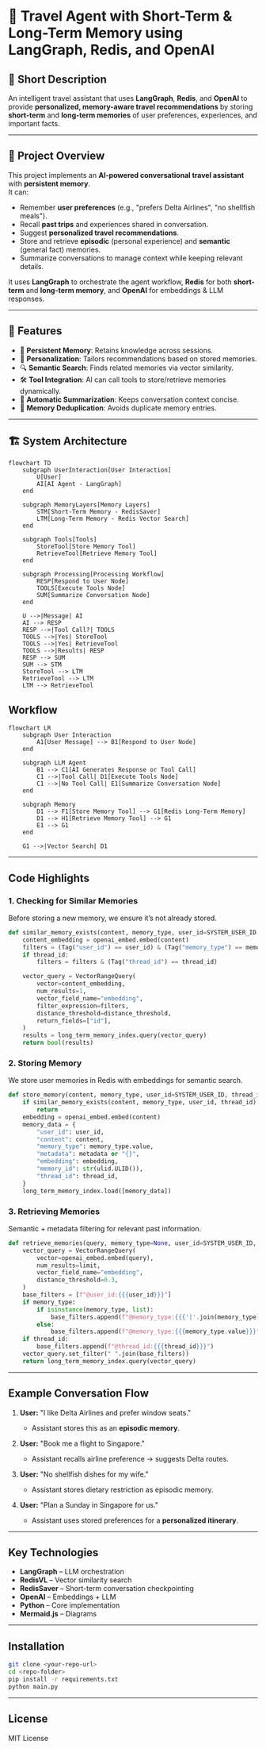 # 🧳 Travel Agent with Short-Term & Long-Term Memory using LangGraph, Redis, and OpenAI

## 📌 Short Description
An intelligent travel assistant that uses **LangGraph**, **Redis**, and **OpenAI** to provide **personalized, memory-aware travel recommendations** by storing **short-term** and **long-term memories** of user preferences, experiences, and important facts.

---

## 📖 Project Overview

This project implements an **AI-powered conversational travel assistant** with **persistent memory**.  
It can:

- Remember **user preferences** (e.g., "prefers Delta Airlines", "no shellfish meals").
- Recall **past trips** and experiences shared in conversation.
- Suggest **personalized travel recommendations**.
- Store and retrieve **episodic** (personal experience) and **semantic** (general fact) memories.
- Summarize conversations to manage context while keeping relevant details.

It uses **LangGraph** to orchestrate the agent workflow, **Redis** for both **short-term** and **long-term memory**, and **OpenAI** for embeddings & LLM responses.

---

## 🚀 Features
- 🧠 **Persistent Memory**: Retains knowledge across sessions.
- 🎯 **Personalization**: Tailors recommendations based on stored memories.
- 🔍 **Semantic Search**: Finds related memories via vector similarity.
- 🛠 **Tool Integration**: AI can call tools to store/retrieve memories dynamically.
- 📝 **Automatic Summarization**: Keeps conversation context concise.
- 🔄 **Memory Deduplication**: Avoids duplicate memory entries.

---

## 🏗 System Architecture
```mermaid
flowchart TD
    subgraph UserInteraction[User Interaction]
        U[User]
        AI[AI Agent - LangGraph]
    end

    subgraph MemoryLayers[Memory Layers]
        STM[Short-Term Memory - RedisSaver]
        LTM[Long-Term Memory - Redis Vector Search]
    end

    subgraph Tools[Tools]
        StoreTool[Store Memory Tool]
        RetrieveTool[Retrieve Memory Tool]
    end

    subgraph Processing[Processing Workflow]
        RESP[Respond to User Node]
        TOOLS[Execute Tools Node]
        SUM[Summarize Conversation Node]
    end

    U -->|Message| AI
    AI --> RESP
    RESP -->|Tool Call?| TOOLS
    TOOLS -->|Yes| StoreTool
    TOOLS -->|Yes| RetrieveTool
    TOOLS -->|Results| RESP
    RESP --> SUM
    SUM --> STM
    StoreTool --> LTM
    RetrieveTool --> LTM
    LTM --> RetrieveTool
```
## Workflow

```mermaid
flowchart LR
    subgraph User Interaction
        A1[User Message] --> B1[Respond to User Node]
    end

    subgraph LLM Agent
        B1 --> C1[AI Generates Response or Tool Call]
        C1 -->|Tool Call| D1[Execute Tools Node]
        C1 -->|No Tool Call| E1[Summarize Conversation Node]
    end

    subgraph Memory
        D1 --> F1[Store Memory Tool] --> G1[Redis Long-Term Memory]
        D1 --> H1[Retrieve Memory Tool] --> G1
        E1 --> G1
    end

    G1 -->|Vector Search| D1
```

---

## Code Highlights

### 1. **Checking for Similar Memories**
Before storing a new memory, we ensure it’s not already stored.

```python
def similar_memory_exists(content, memory_type, user_id=SYSTEM_USER_ID, thread_id=None, distance_threshold=0.1):
    content_embedding = openai_embed.embed(content)
    filters = (Tag("user_id") == user_id) & (Tag("memory_type") == memory_type)
    if thread_id:
        filters = filters & (Tag("thread_id") == thread_id)

    vector_query = VectorRangeQuery(
        vector=content_embedding,
        num_results=1,
        vector_field_name="embedding",
        filter_expression=filters,
        distance_threshold=distance_threshold,
        return_fields=["id"],
    )
    results = long_term_memory_index.query(vector_query)
    return bool(results)
```

### 2. **Storing Memory**
We store user memories in Redis with embeddings for semantic search.

```python
def store_memory(content, memory_type, user_id=SYSTEM_USER_ID, thread_id=None, metadata=None):
    if similar_memory_exists(content, memory_type, user_id, thread_id):
        return
    embedding = openai_embed.embed(content)
    memory_data = {
        "user_id": user_id,
        "content": content,
        "memory_type": memory_type.value,
        "metadata": metadata or "{}",
        "embedding": embedding,
        "memory_id": str(ulid.ULID()),
        "thread_id": thread_id,
    }
    long_term_memory_index.load([memory_data])
```

### 3. **Retrieving Memories**
Semantic + metadata filtering for relevant past information.

```python
def retrieve_memories(query, memory_type=None, user_id=SYSTEM_USER_ID, thread_id=None, limit=5):
    vector_query = VectorRangeQuery(
        vector=openai_embed.embed(query),
        num_results=limit,
        vector_field_name="embedding",
        distance_threshold=0.3,
    )
    base_filters = [f"@user_id:{{{user_id}}}"]
    if memory_type:
        if isinstance(memory_type, list):
            base_filters.append(f"@memory_type:{{{'|'.join(memory_type)}}}")
        else:
            base_filters.append(f"@memory_type:{{{memory_type.value}}}")
    if thread_id:
        base_filters.append(f"@thread_id:{{{thread_id}}}")
    vector_query.set_filter(" ".join(base_filters))
    return long_term_memory_index.query(vector_query)
```

---

## Example Conversation Flow

1. **User:** "I like Delta Airlines and prefer window seats."
   - Assistant stores this as an **episodic memory**.
   
2. **User:** "Book me a flight to Singapore."
   - Assistant recalls airline preference → suggests Delta routes.

3. **User:** "No shellfish dishes for my wife."
   - Assistant stores dietary restriction as episodic memory.

4. **User:** "Plan a Sunday in Singapore for us."
   - Assistant uses stored preferences for a **personalized itinerary**.

---

## Key Technologies
- **LangGraph** – LLM orchestration
- **RedisVL** – Vector similarity search
- **RedisSaver** – Short-term conversation checkpointing
- **OpenAI** – Embeddings + LLM
- **Python** – Core implementation
- **Mermaid.js** – Diagrams

---

## Installation

```bash
git clone <your-repo-url>
cd <repo-folder>
pip install -r requirements.txt
python main.py
```

---

## License
MIT License

